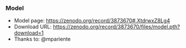 ### Model

- Model page: https://zenodo.org/record/3873670#.XtdrwxZ8Lg4
- Download URL: https://zenodo.org/record/3873670/files/model.pth?download=1
- Thanks to: @mpariente
